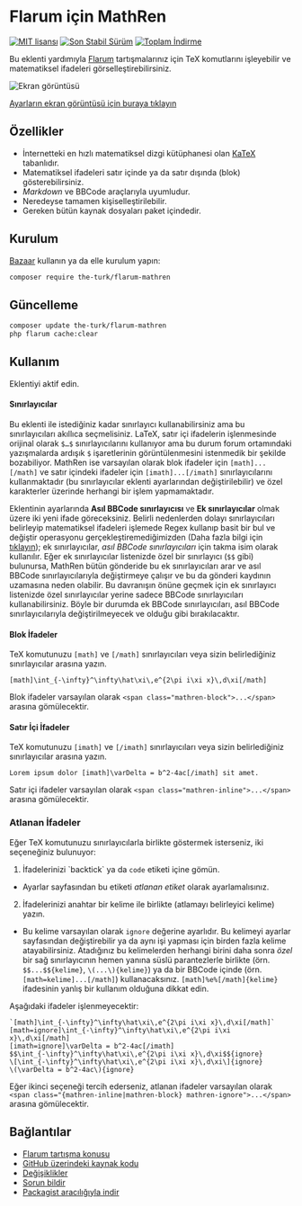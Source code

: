 # Flarum için MathRen

[![MIT lisansı](https://img.shields.io/badge/license-MIT-blue.svg)](https://github.com/the-turk/flarum-mathren/blob/master/LICENSE) [![Son Stabil Sürüm](https://img.shields.io/packagist/v/the-turk/flarum-mathren.svg)](https://packagist.org/packages/the-turk/flarum-mathren) [![Toplam İndirme](https://img.shields.io/packagist/dt/the-turk/flarum-mathren.svg)](https://packagist.org/packages/the-turk/flarum-mathren)

Bu eklenti yardımıyla [Flarum](https://github.com/flarum) tartışmalarınız için TeX komutlarını işleyebilir ve matematiksel ifadeleri görselleştirebilirsiniz.

![Ekran görüntüsü](https://i.ibb.co/whsx4Yf/math-Ren-Post.png)

[Ayarların ekran görüntüsü için buraya tıklayın](https://i.ibb.co/FD96YTr/adminn.png)

## Özellikler

- İnternetteki en hızlı matematiksel dizgi kütüphanesi olan [KaTeX](https://github.com/KaTeX/KaTeX) tabanlıdır.
- Matematiksel ifadeleri satır içinde ya da satır dışında (blok) gösterebilirsiniz.
- _Markdown_ ve BBCode araçlarıyla uyumludur.
- Neredeyse tamamen kişiselleştirilebilir.
- Gereken bütün kaynak dosyaları paket içindedir.

## Kurulum

[Bazaar](https://discuss.flarum.org/d/5151) kullanın ya da elle kurulum yapın:

```bash
composer require the-turk/flarum-mathren
```

## Güncelleme

```bash
composer update the-turk/flarum-mathren
php flarum cache:clear
```

## Kullanım

Eklentiyi aktif edin.

#### Sınırlayıcılar
Bu eklenti ile istediğiniz kadar sınırlayıcı kullanabilirsiniz ama bu sınırlayıcıları akıllıca seçmelisiniz. LaTeX, satır içi ifadelerin işlenmesinde orijinal olarak `$…$` sınırlayıcılarını kullanıyor ama bu durum forum ortamındaki yazışmalarda ardışık `$` işaretlerinin görüntülenmesini istenmedik bir şekilde bozabiliyor. MathRen ise varsayılan olarak blok ifadeler için `[math]...[/math]` ve satır içindeki ifadeler için `[imath]...[/imath]` sınırlayıcılarını kullanmaktadır (bu sınırlayıcılar eklenti ayarlarından değiştirilebilir) ve özel karakterler üzerinde herhangi bir işlem yapmamaktadır.

Eklentinin ayarlarında **Asıl BBCode sınırlayıcısı** ve **Ek sınırlayıcılar** olmak üzere iki yeni ifade göreceksiniz. Belirli nedenlerden dolayı sınırlayıcıları belirleyip matematiksel ifadeleri işlemede Regex kullanıp basit bir bul ve değiştir operasyonu gerçekleştiremediğimizden (Daha fazla bilgi için [tıklayın](https://github.com/Khan/perseus/blob/master/src/perseus-markdown.jsx)); ek sınırlayıcılar,   _asıl BBCode sınırlayıcıları_ için takma isim olarak kullanılır. Eğer ek sınırlayıcılar listenizde özel bir sınırlayıcı (`$$` gibi) bulunursa, MathRen bütün gönderide bu ek sınırlayıcıları arar ve asıl BBCode sınırlayıcılarıyla değiştirmeye çalışır ve bu da gönderi kaydının uzamasına neden olabilir. Bu davranışın önüne geçmek için ek sınırlayıcı listenizde özel sınırlayıcılar yerine sadece BBCode sınırlayıcıları kullanabilirsiniz. Böyle bir durumda ek BBCode sınırlayıcıları, asıl BBCode sınırlayıcılarıyla değiştirilmeyecek ve olduğu gibi bırakılacaktır.

#### Blok İfadeler

TeX komutunuzu `[math]` ve `[/math]` sınırlayıcıları veya sizin belirlediğiniz sınırlayıcılar arasına yazın.

```
[math]\int_{-\infty}^\infty\hat\xi\,e^{2\pi i\xi x}\,d\xi[/math]
```

Blok ifadeler varsayılan olarak `<span class="mathren-block">...</span>` arasına gömülecektir.

#### Satır İçi İfadeler

TeX komutunuzu `[imath]` ve `[/imath]` sınırlayıcıları veya sizin belirlediğiniz sınırlayıcılar arasına yazın.

```
Lorem ipsum dolor [imath]\varDelta = b^2-4ac[/imath] sit amet.
```

Satır içi ifadeler varsayılan olarak `<span class="mathren-inline">...</span>` arasına gömülecektir.

### Atlanan İfadeler

Eğer TeX komutunuzu sınırlayıcılarla birlikte göstermek isterseniz, iki seçeneğiniz bulunuyor:

1. İfadelerinizi \`backtick\` ya da `code` etiketi içine gömün.
  + Ayarlar sayfasından bu etiketi _atlanan etiket_ olarak ayarlamalısınız.
2. İfadelerinizi anahtar bir kelime ile birlikte (atlamayı belirleyici kelime) yazın.
  + Bu kelime varsayılan olarak `ignore` değerine ayarlıdır. Bu kelimeyi ayarlar sayfasından değiştirebilir ya da aynı işi yapması için birden fazla kelime atayabilirsiniz. Atadığınız bu kelimelerden herhangi birini daha sonra _özel_ bir sağ sınırlayıcının hemen yanına süslü parantezlerle birlikte (örn. `$$...$${kelime}`, `\(...\){kelime}`) ya da bir BBCode içinde (örn. `[math=kelime]...[/math]`) kullanacaksınız. `[math]%e%[/math]{kelime}` ifadesinin yanlış bir kullanım olduğuna dikkat edin.

Aşağıdaki ifadeler işlenmeyecektir:

```
`[math]\int_{-\infty}^\infty\hat\xi\,e^{2\pi i\xi x}\,d\xi[/math]`
[math=ignore]\int_{-\infty}^\infty\hat\xi\,e^{2\pi i\xi x}\,d\xi[/math]
[imath=ignore]\varDelta = b^2-4ac[/imath]
$$\int_{-\infty}^\infty\hat\xi\,e^{2\pi i\xi x}\,d\xi$${ignore}
\[\int_{-\infty}^\infty\hat\xi\,e^{2\pi i\xi x}\,d\xi\]{ignore}
\(\varDelta = b^2-4ac\){ignore}
```

Eğer ikinci seçeneği tercih ederseniz, atlanan ifadeler varsayılan olarak `<span class="{mathren-inline|mathren-block} mathren-ignore">...</span>` arasına gömülecektir.

## Bağlantılar

- [Flarum tartışma konusu](https://discuss.flarum.org/d/22439-mathren-tex-math-rendering)
- [GitHub üzerindeki kaynak kodu](https://github.com/the-turk/flarum-mathren)
- [Değişiklikler](https://github.com/the-turk/flarum-mathren/blob/master/CHANGELOG.md)
- [Sorun bildir](https://github.com/the-turk/flarum-mathren/issues)
- [Packagist aracılığıyla indir](https://packagist.org/packages/the-turk/flarum-mathren)
